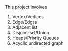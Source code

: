 This project involves
  
1. Vertex/Vertices
2. Edge/Edges
3. Adjacent list
4. Disjoint-set/Union
5. Heaps/Priority Queues
6. Acyclic undirected graph
